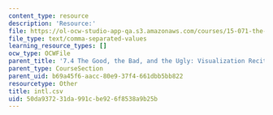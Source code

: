 ```yaml
---
content_type: resource
description: 'Resource:'
file: https://ol-ocw-studio-app-qa.s3.amazonaws.com/courses/15-071-the-analytics-edge-spring-2017/50da937231da991cbe926f8538a9b25b_intl.csv
file_type: text/comma-separated-values
learning_resource_types: []
ocw_type: OCWFile
parent_title: '7.4 The Good, the Bad, and the Ugly: Visualization Recitation  (Recitation)'
parent_type: CourseSection
parent_uid: b69a45f6-aacc-80e9-37f4-661dbb5bb822
resourcetype: Other
title: intl.csv
uid: 50da9372-31da-991c-be92-6f8538a9b25b
---
```

